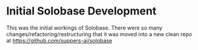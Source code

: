 # Initial Solobase Development

This was the initial workings of Solobase. There were so many changes/refactoring/restructuring that it was moved into a new clean repo at https://github.com/suppers-ai/solobase